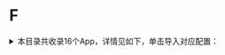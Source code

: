 # F
<details>
<summary>
本目录共收录16个App，详情见如下，单击导入对应配置：
</summary>

 自动导入功能依赖 [【神机模块】](https://raw.githubusercontent.com/zirawell/R-Store/main/Rule/Surge/Redirect/DivineEngine.sgmodule)
- [Foodie](https://surge.app/install-module?url=https%3A%2F%2Fraw.githubusercontent.com%2Fzirawell%2FR-Store%2Fmain%2FRule%2FSurge%2FAdblock%2FApp%2FF%2FFoodie%2Ffoodie.sgmodule)
- [fitdays](https://surge.app/install-module?url=https%3A%2F%2Fraw.githubusercontent.com%2Fzirawell%2FR-Store%2Fmain%2FRule%2FSurge%2FAdblock%2FApp%2FF%2Ffitdays%2Ffitdays.sgmodule)
- [丰巢](https://surge.app/install-module?url=https%3A%2F%2Fraw.githubusercontent.com%2Fzirawell%2FR-Store%2Fmain%2FRule%2FSurge%2FAdblock%2FApp%2FF%2F%E4%B8%B0%E5%B7%A2%2Ffcbox.sgmodule)
- [分期乐](https://surge.app/install-module?url=https%3A%2F%2Fraw.githubusercontent.com%2Fzirawell%2FR-Store%2Fmain%2FRule%2FSurge%2FAdblock%2FApp%2FF%2F%E5%88%86%E6%9C%9F%E4%B9%90%2Ffenqile.sgmodule)
- [发现精彩](https://surge.app/install-module?url=https%3A%2F%2Fraw.githubusercontent.com%2Fzirawell%2FR-Store%2Fmain%2FRule%2FSurge%2FAdblock%2FApp%2FF%2F%E5%8F%91%E7%8E%B0%E7%B2%BE%E5%BD%A9%2Fcgbcc.sgmodule)
- [富途牛牛](https://surge.app/install-module?url=https%3A%2F%2Fraw.githubusercontent.com%2Fzirawell%2FR-Store%2Fmain%2FRule%2FSurge%2FAdblock%2FApp%2FF%2F%E5%AF%8C%E9%80%94%E7%89%9B%E7%89%9B%2Ffutunn.sgmodule)
- [帆书](https://surge.app/install-module?url=https%3A%2F%2Fraw.githubusercontent.com%2Fzirawell%2FR-Store%2Fmain%2FRule%2FSurge%2FAdblock%2FApp%2FF%2F%E5%B8%86%E4%B9%A6%2Fdushu365.sgmodule)
- [番茄小说](https://surge.app/install-module?url=https%3A%2F%2Fraw.githubusercontent.com%2Fzirawell%2FR-Store%2Fmain%2FRule%2FSurge%2FAdblock%2FApp%2FF%2F%E7%95%AA%E8%8C%84%E5%B0%8F%E8%AF%B4%2Ffanqie.sgmodule)
- [福享太平](https://surge.app/install-module?url=https%3A%2F%2Fraw.githubusercontent.com%2Fzirawell%2FR-Store%2Fmain%2FRule%2FSurge%2FAdblock%2FApp%2FF%2F%E7%A6%8F%E4%BA%AB%E5%A4%AA%E5%B9%B3%2Ftaiping.sgmodule)
- [粉笔](https://surge.app/install-module?url=https%3A%2F%2Fraw.githubusercontent.com%2Fzirawell%2FR-Store%2Fmain%2FRule%2FSurge%2FAdblock%2FApp%2FF%2F%E7%B2%89%E7%AC%94%2Ffenbi.sgmodule)
- [返利网](https://surge.app/install-module?url=https%3A%2F%2Fraw.githubusercontent.com%2Fzirawell%2FR-Store%2Fmain%2FRule%2FSurge%2FAdblock%2FApp%2FF%2F%E8%BF%94%E5%88%A9%E7%BD%91%2F51fanli.sgmodule)
- [飞客](https://surge.app/install-module?url=https%3A%2F%2Fraw.githubusercontent.com%2Fzirawell%2FR-Store%2Fmain%2FRule%2FSurge%2FAdblock%2FApp%2FF%2F%E9%A3%9E%E5%AE%A2%2Fflyert.sgmodule)
- [飞常准](https://surge.app/install-module?url=https%3A%2F%2Fraw.githubusercontent.com%2Fzirawell%2FR-Store%2Fmain%2FRule%2FSurge%2FAdblock%2FApp%2FF%2F%E9%A3%9E%E5%B8%B8%E5%87%86%2Fvariflight.sgmodule)
- [飞智游戏厅](https://surge.app/install-module?url=https%3A%2F%2Fraw.githubusercontent.com%2Fzirawell%2FR-Store%2Fmain%2FRule%2FSurge%2FAdblock%2FApp%2FF%2F%E9%A3%9E%E6%99%BA%E6%B8%B8%E6%88%8F%E5%8E%85%2Fflydigi.sgmodule)
- [飞猪旅行](https://surge.app/install-module?url=https%3A%2F%2Fraw.githubusercontent.com%2Fzirawell%2FR-Store%2Fmain%2FRule%2FSurge%2FAdblock%2FApp%2FF%2F%E9%A3%9E%E7%8C%AA%E6%97%85%E8%A1%8C%2Ffliggy.sgmodule)
- [鳳凰秀](https://surge.app/install-module?url=https%3A%2F%2Fraw.githubusercontent.com%2Fzirawell%2FR-Store%2Fmain%2FRule%2FSurge%2FAdblock%2FApp%2FF%2F%E9%B3%B3%E5%87%B0%E7%A7%80%2Ffengshows.sgmodule)

</details>